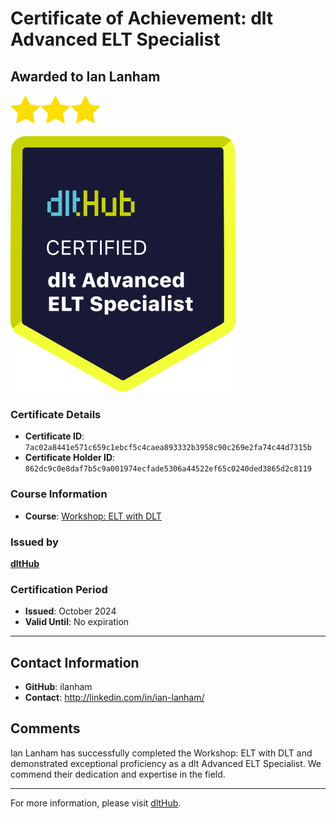 
# Certificate of Achievement: dlt Advanced ELT Specialist

## Awarded to **Ian Lanham**

<img src="../badges/star.png" width="48"><img src="../badges/star.png" width="48"><img src="../badges/star.png" width="48">

![Course Image](../badges/advanced_etl_specialist.png)

### Certificate Details
- **Certificate ID**: `7ac02a8441e571c659c1ebcf5c4caea893332b3958c90c269e2fa74c44d7315b`
- **Certificate Holder ID**: `862dc9c0e8daf7b5c9a001974ecfade5306a44522ef65c0240ded3865d2c8119`

### Course Information
- **Course**: [Workshop: ELT with DLT](https://github.com/dlt-hub/dlthub-education/tree/main/workshops/workshop_september_2024)

### Issued by
[**dltHub**](https://dlthub.com/) 

### Certification Period
- **Issued**: October 2024
- **Valid Until**: No expiration

---

## Contact Information
- **GitHub**: ilanham
- **Contact**: http://linkedin.com/in/ian-lanham/

## Comments
Ian Lanham has successfully completed the Workshop: ELT with DLT and demonstrated exceptional proficiency as a dlt Advanced ELT Specialist. We commend their dedication and expertise in the field.

---

For more information, please visit [dltHub](https://dlthub.com/).
    